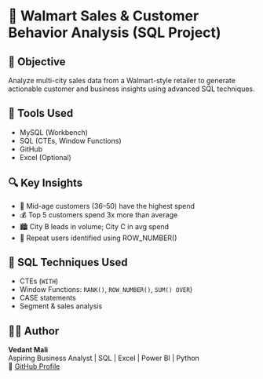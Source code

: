 # 🛒 Walmart Sales & Customer Behavior Analysis (SQL Project)

## 📌 Objective
Analyze multi-city sales data from a Walmart-style retailer to generate actionable customer and business insights using advanced SQL techniques.

## 🧰 Tools Used
- MySQL (Workbench)
- SQL (CTEs, Window Functions)
- GitHub
- Excel (Optional)

## 🔍 Key Insights
- 🧓 Mid-age customers (36–50) have the highest spend
- 💰 Top 5 customers spend 3x more than average
- 🏙️ City B leads in volume; City C in avg spend
- 🔁 Repeat users identified using ROW_NUMBER()

## 🧠 SQL Techniques Used
- CTEs (`WITH`)
- Window Functions: `RANK()`, `ROW_NUMBER()`, `SUM() OVER`)
- CASE statements
- Segment & sales analysis

## 👨‍💼 Author
**Vedant Mali**  
Aspiring Business Analyst | SQL | Excel | Power BI | Python  
🔗 [GitHub Profile](https://github.com/veddata21)
